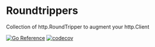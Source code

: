 # Roundtrippers

Collection of http.RoundTripper to augment your http.Client


[![Go Reference](https://pkg.go.dev/badge/github.com/maruel/roundtrippers/.svg)](https://pkg.go.dev/github.com/maruel/roundtrippers/)
[![codecov](https://codecov.io/gh/maruel/roundtrippers/graph/badge.svg?token=EMMCJD4TG4)](https://codecov.io/gh/maruel/roundtrippers)
